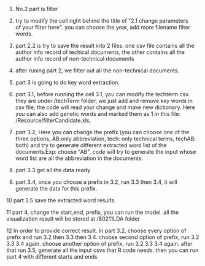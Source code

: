 1. No.2 part is filter 

2. try to modify the cell right behind the title of "2.1 change parameters          
    of your filter here". you can choose the year, add more filename filter words. 

3. part 2.2 is try to save the result into 2 files. one csv file contains all the author info record of techical documents, the other contains all the author info record of non-technical documents

4. after runing part 2, we filter out all the non-technical documents.

5. part 3 is going to do key word extraction. 

6. part 3.1, before running the cell 3.1, you can modify the techterm   	csv. they are under /techTerm folder, we just add and remove key   	words in csv file, the code will read your change and make new dictionary. Here you can also add genetic words and marked them as 1 in this file: /Resource/filterCandidate.xls, 

7. part 3.2, Here you can change the prefix (you can choose one of the three options, AB:only abbreviation, tech: only technical terms, techAB: both) and try to generate different extracted word list of the documents.Exp: choose "AB", code will try to generate the input whose word list are all the abbreviation in the documents.

8. part 3.3 get all the data ready

9. part 3.4, once you choose a prefix in 3.2, run 3.3 then 3.4, it will generate the data for this prefix.

10 part 3.5 save the extracted word results.

11 part 4, change the start,end, prefix, you can run the model. all the visualization result will be stored at /80211LDA folder

12 In order to provide correct result. In part 3.2, choose every option of prefix and run 3.2 then 3.3 then 3.4. choose second option of prefix, run 3.2 3.3 3.4 again. choose another option of prefix, run 3.2 3.3 3.4 again.
after that run 3.5, generate all the input csvs that R code needs.
then you can run part 4 with different starts and ends